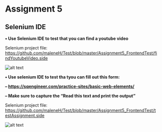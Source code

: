# Assignment 5

## Selenium IDE

**• Use Selenium IDE to test that you can find a youtube video**

Selenium project file: https://github.com/maleneH/Test/blob/master/Assignment5_FrontendTest/findYoutubeVideo.side

![alt text](https://github.com/maleneH/Test/blob/master/Assignment5_FrontendTest/funnyCats.jpeg)

**• Use selenium IDE to test tha tyou can fill out this form:**


   **– https://sqengineer.com/practice-sites/basic-web-elements/**
     
   **– Make sure to capture the “Read this text and print the output”**


Selenium project file: https://github.com/maleneH/Test/blob/master/Assignment5_FrontendTest/testAssignment.side


![alt text](https://github.com/maleneH/Test/blob/master/Assignment5_FrontendTest/johnDoe.jpeg)
